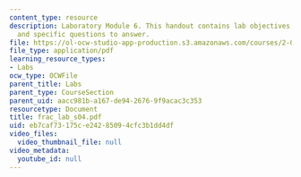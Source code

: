 ```yaml
---
content_type: resource
description: Laboratory Module 6. This handout contains lab objectives, notes, tasks,
  and specific questions to answer.
file: https://ol-ocw-studio-app-production.s3.amazonaws.com/courses/2-002-mechanics-and-materials-ii-spring-2004/eb7caf73175ce24285094cfc3b1dd4df_frac_lab_s04.pdf
file_type: application/pdf
learning_resource_types:
- Labs
ocw_type: OCWFile
parent_title: Labs
parent_type: CourseSection
parent_uid: aacc981b-a167-de94-2676-9f9acac3c353
resourcetype: Document
title: frac_lab_s04.pdf
uid: eb7caf73-175c-e242-8509-4cfc3b1dd4df
video_files:
  video_thumbnail_file: null
video_metadata:
  youtube_id: null
---
```

